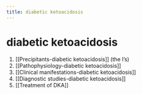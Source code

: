 ```yaml
---
title: diabetic ketoacidosis
---
```

# diabetic ketoacidosis

1. [[Precipitants-diabetic ketoacidosis]] (the I’s)
2. [[Pathophysiology-diabetic ketoacidosis]]
3. [[Clinical manifestations-diabetic ketoacidosis]]
4. [[Diagnostic studies-diabetic ketoacidosis]]
5. [[Treatment of DKA]]
